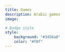```yaml
---
title: Games
description: Arabic games
image:

# Badge style
style:
    background: "#3456a0"
    color: "#f0f"
---
```


